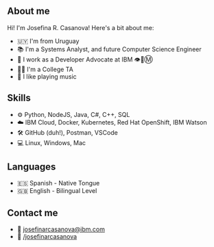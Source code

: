 ## About me

Hi! I'm Josefina R. Casanova! Here's a bit about me:

- 🇺🇾 I'm from Uruguay
- 📚 I'm a Systems Analyst, and future Computer Science Engineer
- 🏢 I work as a Developer Advocate at IBM 👁️🐝Ⓜ️
- 👩‍🏫 I'm a College TA
- 🎵 I like playing music

## Skills

 - ⚙️ Python, NodeJS, Java, C#, C++, SQL
 - ☁️ IBM Cloud, Docker, Kubernetes, Red Hat OpenShift, IBM Watson
 - 🛠️ GitHub (duh!), Postman, VSCode
 - 💻 Linux, Windows, Mac

## Languages

 - :es: Spanish - Native Tongue
 - :uk: English - Bilingual Level

## Contact me

- 📧 [josefinarcasanova@ibm.com](mailto:josefinarcasanova@ibm.com)
- 🔗 [/josefinarcasanova](https://www.linkedin.com/in/josefinarcasanova/)


<!---
josefinarcasanova/josefinarcasanova is a ✨ special ✨ repository because its `README.md` (this file) appears on your GitHub profile.
You can click the Preview link to take a look at your changes.
--->
